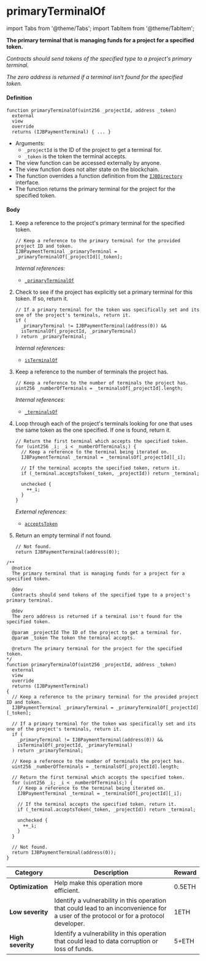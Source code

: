 # primaryTerminalOf

import Tabs from '@theme/Tabs';
import TabItem from '@theme/TabItem';

<Tabs>
<TabItem value="Step by step" label="Step by step">

**The primary terminal that is managing funds for a project for a specified token.**

_Contracts should send tokens of the specified type to a project's primary terminal._

_The zero address is returned if a terminal isn't found for the specified token._

#### Definition

```
function primaryTerminalOf(uint256 _projectId, address _token)
  external
  view
  override
  returns (IJBPaymentTerminal) { ... }
```

* Arguments:
  * `_projectId` is the ID of the project to get a terminal for.
  * `_token` is the token the terminal accepts.
* The view function can be accessed externally by anyone.
* The view function does not alter state on the blockchain.
* The function overrides a function definition from the [`IJBDirectory`](/dev/api/v2/interfaces/ijbdirectory.md) interface.
* The function returns the primary terminal for the project for the specified token.

#### Body

1.  Keep a reference to the project's primary terminal for the specified token.

    ```
    // Keep a reference to the primary terminal for the provided project ID and token.
    IJBPaymentTerminal _primaryTerminal = _primaryTerminalOf[_projectId][_token];
    ```

    _Internal references:_

    * [`_primaryTerminalOf`](/dev/api/v2/contracts/jbdirectory/properties/-_primaryterminalof.md)

2.  Check to see if the project has explicitly set a primary terminal for this token. If so, return it.

    ```
    // If a primary terminal for the token was specifically set and its one of the project's terminals, return it.
    if (
      _primaryTerminal != IJBPaymentTerminal(address(0)) &&
      isTerminalOf(_projectId, _primaryTerminal)
    ) return _primaryTerminal;
    ```

    _Internal references:_

    * [`isTerminalOf`](/dev/api/v2/contracts/jbdirectory/read/isterminalof.md)

3.  Keep a reference to the number of terminals the project has.

    ```
    // Keep a reference to the number of terminals the project has.
    uint256 _numberOfTerminals = _terminalsOf[_projectId].length;
    ```

    _Internal references:_

    * [`_terminalsOf`](/dev/api/v2/contracts/jbdirectory/properties/-_terminalsof.md)


4.  Loop through each of the project's terminals looking for one that uses the same token as the one specified. If one is found, return it.

    ```
    // Return the first terminal which accepts the specified token.
    for (uint256 _i; _i < _numberOfTerminals;) {
      // Keep a reference to the terminal being iterated on.
      IJBPaymentTerminal _terminal = _terminalsOf[_projectId][_i];

      // If the terminal accepts the specified token, return it.
      if (_terminal.acceptsToken(_token, _projectId)) return _terminal;

      unchecked {
        ++_i;
      }
    }
    ```

    _External references:_

    * [`acceptsToken`](/dev/api/v2/contracts/or-payment-terminals/or-abstract/jbsingletokenpaymentterminal/read/acceptstoken.md)
5.  Return an empty terminal if not found.

    ```
    // Not found.
    return IJBPaymentTerminal(address(0));
    ```

</TabItem>

<TabItem value="Code" label="Code">

```
/** 
  @notice
  The primary terminal that is managing funds for a project for a specified token.

  @dev
  Contracts should send tokens of the specified type to a project's primary terminal.

  @dev
  The zero address is returned if a terminal isn't found for the specified token.

  @param _projectId The ID of the project to get a terminal for.
  @param _token The token the terminal accepts.

  @return The primary terminal for the project for the specified token.
*/
function primaryTerminalOf(uint256 _projectId, address _token)
  external
  view
  override
  returns (IJBPaymentTerminal)
{
  // Keep a reference to the primary terminal for the provided project ID and token.
  IJBPaymentTerminal _primaryTerminal = _primaryTerminalOf[_projectId][_token];

  // If a primary terminal for the token was specifically set and its one of the project's terminals, return it.
  if (
    _primaryTerminal != IJBPaymentTerminal(address(0)) &&
    isTerminalOf(_projectId, _primaryTerminal)
  ) return _primaryTerminal;

  // Keep a reference to the number of terminals the project has.
  uint256 _numberOfTerminals = _terminalsOf[_projectId].length;

  // Return the first terminal which accepts the specified token.
  for (uint256 _i; _i < _numberOfTerminals;) {
    // Keep a reference to the terminal being iterated on.
    IJBPaymentTerminal _terminal = _terminalsOf[_projectId][_i];

    // If the terminal accepts the specified token, return it.
    if (_terminal.acceptsToken(_token, _projectId)) return _terminal;

    unchecked {
      ++_i;
    }
  }

  // Not found.
  return IJBPaymentTerminal(address(0));
}
```

</TabItem>

<TabItem value="Bug bounty" label="Bug bounty">

| Category          | Description                                                                                                                            | Reward |
| ----------------- | -------------------------------------------------------------------------------------------------------------------------------------- | ------ |
| **Optimization**  | Help make this operation more efficient.                                                                                               | 0.5ETH |
| **Low severity**  | Identify a vulnerability in this operation that could lead to an inconvenience for a user of the protocol or for a protocol developer. | 1ETH   |
| **High severity** | Identify a vulnerability in this operation that could lead to data corruption or loss of funds.                                        | 5+ETH  |

</TabItem>
</Tabs>
